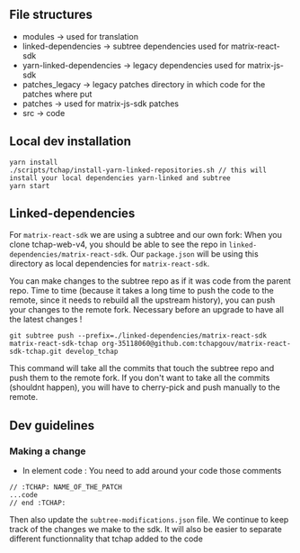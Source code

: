 ## File structures

-   modules -> used for translation
-   linked-dependencies -> subtree dependencies used for matrix-react-sdk
-   yarn-linked-dependencies -> legacy dependencies used for matrix-js-sdk
-   patches_legacy -> legacy patches directory in which code for the patches where put
-   patches -> used for matrix-js-sdk patches
-   src -> code

## Local dev installation

```
yarn install
./scripts/tchap/install-yarn-linked-repositories.sh // this will install your local dependencies yarn-linked and subtree
yarn start

```

## Linked-dependencies

For `matrix-react-sdk` we are using a subtree and our own fork:
When you clone tchap-web-v4, you should be able to see the repo in `linked-dependencies/matrix-react-sdk`.
Our `package.json` will be using this directory as local dependencies for `matrix-react-sdk`.

You can make changes to the subtree repo as if it was code from the parent repo.
Time to time (because it takes a long time to push the code to the remote, since it needs to rebuild all the upstream history), you can push your changes to the remote fork. Necessary before an upgrade to have all the latest changes !

```
git subtree push --prefix=./linked-dependencies/matrix-react-sdk  matrix-react-sdk-tchap org-35118060@github.com:tchapgouv/matrix-react-sdk-tchap.git develop_tchap
```

This command will take all the commits that touch the subtree repo and push them to the remote fork. If you don't want to take all the commits (shouldnt happen), you will have to cherry-pick and push manually to the remote.

## Dev guidelines

### Making a change

-   In element code :
    You need to add around your code those comments

```
// :TCHAP: NAME_OF_THE_PATCH
...code
// end :TCHAP:
```

Then also update the `subtree-modifications.json` file. We continue to keep track of the changes we make to the sdk. It will also be easier to separate different functionnality that tchap added to the code
